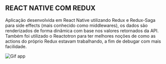 ## REACT NATIVE COM REDUX

Aplicação desenvolvida em React Native utilizando Redux e Redux-Saga para side effects (mais conhecido como middlewares), os dados
são renderizados de forma dinâmica com base nos valores retornados da API.
Também foi utilizado o Reactotron para ter melhores noções de como as actions do próprio Redux estavam trabalhando, a fim de debugar
com mais facilidade.

![Gif app](https://github.com/srgaba/ReactNative-Redux-Shop/blob/master/presents.gif)

